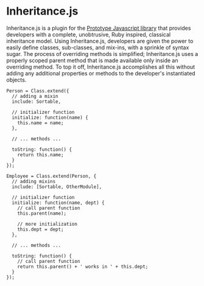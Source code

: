 # Inheritance.js #

Inheritance.js is a plugin for the [Prototype Javascript library](http://prototypejs.org/) that provides developers with a complete, unobtrusive, Ruby inspired, classical inheritance model. Using Inheritance.js, developers are given the power to easily define classes, sub-classes, and mix-ins, with a sprinkle of syntax sugar. The process of overriding methods is simplified; Inheritance.js uses a properly scoped parent method that is made available only inside an overriding method. To top it off, Inheritance.js accomplishes all this without adding any additional properties or methods to the developer's instantiated objects.

```
Person = Class.extend({
  // adding a mixin
  include: Sortable,

  // initializer function
  initialize: function(name) {
    this.name = name;
  },

  // ... methods ...
  
  toString: function() {
    return this.name;
  }
});

Employee = Class.extend(Person, {
  // adding mixins
  include: [Sortable, OtherModule],

  // initializer function
  initialize: function(name, dept) {
    // call parent function
    this.parent(name);

    // more initialization
    this.dept = dept;
  },
  
  // ... methods ...

  toString: function() {
    // call parent function
    return this.parent() + ' works in ' + this.dept;
  }
});
```